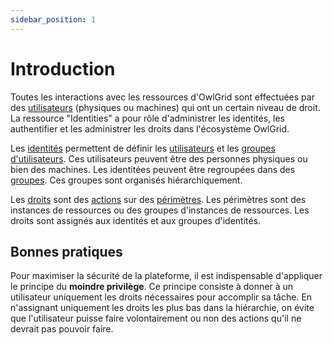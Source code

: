 ```yaml
---
sidebar_position: 1
---
```


# Introduction

Toutes les interactions avec les ressources d'OwlGrid sont effectuées par des [utilisateurs](users) (physiques ou machines) qui ont un certain niveau de droit. La ressource "Identities" a pour rôle d'administrer les identités, les authentifier et les administrer les droits dans l'écosystème OwlGrid.

Les [identités](users) permettent de définir les [utilisateurs](users) et les [groupes d'utilisateurs](groups). Ces utilisateurs peuvent être des personnes physiques ou bien des machines. Les identitées peuvent être regroupées dans des [groupes](groups). Ces groupes sont organisés hiérarchiquement.

Les [droits](rights) sont des [actions](actions) sur des [périmètres](/docs/general/concepts/perimeters). Les périmètres sont des instances de ressources ou des groupes d'instances de ressources. Les droits sont assignés aux identités et aux groupes d'identités.

## Bonnes pratiques

Pour maximiser la sécurité de la plateforme, il est indispensable d'appliquer le principe du **moindre privilège**. Ce principe consiste à donner à un utilisateur uniquement les droits nécessaires pour accomplir sa tâche. En n'assignant uniquement les droits les plus bas dans la hiérarchie, on évite que l'utilisateur puisse faire volontairement ou non des actions qu'il ne devrait pas pouvoir faire.